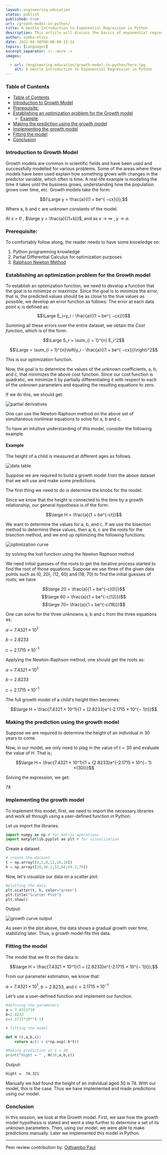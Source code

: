 ```yaml
---
layout: engineering-education
status: publish
published: true
url: /growth-model-in-python/
title: A Gentle Introduction to Exponential Regression in Python
description: This article will discuss the basics of exponential regression and how to use it to predict a company's growth using Python.
author: sumba-elvis
date: 2022-04-30T00:00:00-12:14
topics: [Languages]
excerpt_separator: <!--more-->
images:

  - url: /engineering-education/growth-model-in-python/hero.jpg
    alt: A Gentle Introduction to Exponential Regression in Python
---
```


### Table of Contents
- [Table of Contents](#table-of-contents)
- [Introduction to Growth Model](#introduction-to-growth-model)
- [Prerequisite:](#prerequisite)
- [Establishing an optimization problem for the Growth model](#establishing-an-optimization-problem-for-the-growth-model)
  - [Example](#example)
- [Making the prediction using the growth model](#making-the-prediction-using-the-growth-model)
- [Implementing the growth model](#implementing-the-growth-model)
- [Fitting the model](#fitting-the-model)
- [Conclusion](#conclusion)

### Introduction to Growth Model
Growth models are common in scientific fields and have been used and successfully modelled for various problems. Some of the areas where these models have been used explain how something grows with changes in the predictor variable, which often is time. A real-life example is modelling the time it takes until the business grows, understanding how the population grows over time, etc. Growth models take the form:

$${\Large y = \frac{a}{(1 + be^{ −cx})}},$$

Where a, b and c are unknown constants of the model. 

At *x = 0* , $\large y = \frac{a}{(1+b)}$, and as $x → ∞$ , $y → a$.

### Prerequisite:
To comfortably follow along, the reader needs to have some knowledge on:
1. Python programming knowledge
2. Partial Differential Calculus for optimization purposes
3. [Ralphson Newton Method](https://brilliant.org/wiki/newton-raphson-method)

### Establishing an optimization problem for the Growth model
To establish an optimization function, we need to develop a function that the goal is to minimize or maximize. Since the goal is to minimize the error, that is, the predicted values should be as close to the true values as possible, we develop an error function as follows: The error at each data point $x_i$ is defined as:
$$\Large E_i=y_i - \frac{a}{(1 + be^{ −cx})}$$

Summing all these errors over the entire dataset, we obtain the *Cost function*, which is of the form:

$$\Large S_r = \sum_{i = 1}^{n} E_i^2$$

$$\Large = \sum_{i = 1}^{n}\left(y_i - \frac{a}{(1 + be^{ −cx})}\right)^2$$

This is our optimization function.

Now, the goal is to determine the values of the unknown coefficients, a, b, and c, that minimizes the above cost function. Since our cost function is quadratic, we minimize it by partially differentiating it with respect to each of the unknown parameters and equating the resulting equations to zero.

If we do this, we should get:

![partial derivatives](/engineering-education/growth-model-in-python/partial-derivatives.png)

One can use the Newton-Raphson method on the above set of simultaneous nonlinear equations to solve for a, b and c.

To have an intuitive understanding of this model, consider the following example.

#### Example
The height of a child is measured at different ages as follows.

![data table](/engineering-education/growth-model-in-python/data-table.png)

Suppose we are required to build a growth model from the above dataset that we will use and make some predictions.

The first thing we need to do is determine the knobs for the model.

Since we know that the height is connected to the time by a growth relationship, our general hypothesis is of the form:

$$\large H = \frac{a}{1 + be^{-ct}}$$

We want to determine the values for a, b, and c. If we use the bisection method to determine these values, then a, b, c are the roots for the bisection method, and we end up optimizing the following functions:

![optimization curve](/engineering-education/growth-model-in-python/optimize.png)

by solving the lost function using the Newton Raphson method

We need initial guesses of the roots to get the iterative process started to find the root of
those equations. Suppose we use three of the given data points such as (0, 20), (12,
60) and (18, 70) to find the initial guesses of roots; we have

$$\large 20 = \frac{a}{1 + be^{-c(0)}}$$
$$\large 60 = \frac{a}{1 + be^{-c(12)}}$$
$$\large 70= \frac{a}{1 + be^{-c(18)}}$$

One can solve for the three unknowns a, b and c from the three equations as;

$a = 7.4321 × 10^1$

$b = 2.8233$

$c = 2.1715 × 10^{− 1}$

Applying the Newton-Raphson method, one should get the roots as:

$a = 7.4321 × 10^1$

$b = 2.8233$

$c = 2.1715 × 10^{− 1}$

The full growth model of a child's height then becomes:

$$\large H = \frac{7.4321 × 10^1}{1 + {2.8233}e^{-2.1715 × 10^{− 1}t}}$$

### Making the prediction using the growth model
Suppose we are required to determine the height of an individual in 30 years to come.

Now, in our model, we only need to plag in the value of $t = 30$ and evaluate the value of *H*. That is;

$$\large H = \frac{7.4321 × 10^1}{1 + {2.8233}e^{-2.1715 × 10^{− 1}×(30)}}$$

Solving the expression, we get:

74

### Implementing the growth model
To implement this model, first, we need to import the necessary libraries and work all through using a user-defined function in Python.

Let us import the libraries.

```Python
import numpy as np # for matrix operations
import matplotlib.pyplot as plt # for visualization

```
Create a dataset.

```python
# create the dataset
t = np.array([0,5,8,12,16,18])
h = np.array([20,36.2,52,60,69.2,70])

```

Now, let's visualize our data on a scatter plot.
```python
#plotting the data
plt.scatter(t, h, color="green")
plt.title("Scatter Plot")
plt.show()

```
Output:

![growth curve output](/engineering-education/growth-model-in-python/growth-curve.png)

As seen in the plot above, the data shows a gradual growth over time, stabilizing later. Thus, a growth model fits this data.

### Fitting the model
The model that we fit on the data is:

$$\large H = \frac{7.4321 × 10^1}{1 + {2.8233}e^{-2.1715 × 10^{− 1}t}};$$

From our parameter estimation, we know that:

$a = 7.4321 × 10^1$, 
$b=2.8233$, and 
$c=2.1715 × 10^{− 1}$

Let's use a user-defined function and implement our function.

```python
#defining the parameters
a = 7.4321*10
b=2.8233
c=2.1715*10**(-1)

# fitting the model

def H (t,a,b,c):
    return a/(1 + c*np.exp(-b*t))

#Making prediction at t = 30
print("Hight = " , H(30,a,b,c))

```
Output:
```bash
Hight =  74.321

```
Manually we had found the height of an individual aged 30 is 74. With our model, this is the case. Thus we have implemented and made predictions using our model.

### Conclusion
In this session, we look at the Growth model. First, we saw how the growth model hypothesis is stated and went a step further to determine a set of its unknown parameters. Then, using our model, we were able to make predictions manually. Later we implemented this model in Python.


---
Peer review contribution by: [Odhiambo Paul](/engineering-education/authors/odhiambo-paul/)
